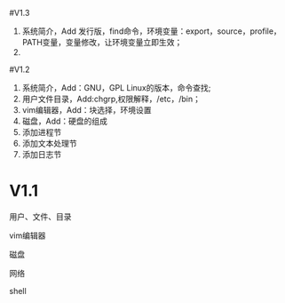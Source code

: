 #V1.3
1. 系统简介，Add 发行版，find命令，环境变量：export，source，profile，PATH变量，变量修改，让环境变量立即生效；
2. 

#V1.2

1. 系统简介，Add：GNU，GPL Linux的版本，命令查找;
2. 用户文件目录，Add:chgrp,权限解释，/etc，/bin；
3. vim编辑器，Add：块选择，环境设置
4. 磁盘，Add：硬盘的组成
5. 添加进程节
6. 添加文本处理节
7. 添加日志节



# V1.1

用户、文件、目录

vim编辑器

磁盘

网络

shell

